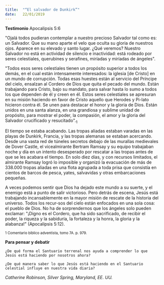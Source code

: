 ```yaml
---
title:  "“El salvador de Dunkirk”"
date:   22/01/2019
---
```


**Testimonio** Apocalipsis 5:6 

"Ojalá todos pudieran contemplar a nuestro precioso Salvador tal como es: un Salvador. Que su mano aparte el velo que oculta su gloria de nuestros ojos. Aparece en su elevado y santo lugar. ¿Qué veremos? Nuestro Salvador no está en actividad de silencio e inactividad: está rodeado por seres celestiales, querubines y serafines, miríadas y miríadas de ángeles". 

"Todos esos seres celestiales tienen un propósito superior a todos los demás, en el cual están intensamente interesados: la iglesia [de Cristo] en un mundo de corrupción. Todas esas huestes están al servicio del Príncipe del cielo, ensalzan al Cordero de Dios que quita el pecado del mundo. Están trabajando para Cristo, bajo su mandato, para salvar hasta lo sumo a todos los que dependen de él y creen en él. Estos seres celestiales se apresuran en su misión haciendo en favor de Cristo aquello que Herodes y Pi-lato hicieron contra él. Se unen para destacar el honor y la gloria de Dios. Están unidos en una santa alanza, en una grandiosa y sublime unidad de propósito, para mostrar el poder, la compasión, el amor y la gloria del Salvador crucificado y resucitado".<sub>1 </sub>

El tiempo se estaba acabando. Las tropas aliadas estaban varadas en las playas de Dunkirk, Francia, y las tropas alemanas se estaban acercando. Desde una vasta red de túneles secretos debajo de las murallas medievales de Dover Castle, el vicealmirante Bertram Ramsay y su equipo trabajaban noche y día en un intento desesperado por rescatar a las tropas antes de que se les acabara el tiempo. En solo diez días, y con recursos limitados, el almirante Ramsay logró lo imposible y organizó la evacuación de más de 338.000 tropas aliadas en una flota agrupada a toda prisa que consistía en cientos de barcos de pesca, yates, salvavidas y otras embarcaciones pequeñas. 

A veces podemos sentir que Dios ha dejado este mundo a su suerte, y el enemigo está a punto de salir victorioso. Pero detrás de escena, Jesús está trabajando incansablemente en la mayor misión de rescate de la historia del universo. Todos los recur-sos del cielo están enfocados en una sola cosa: el pueblo de Dios. No ha de sorprendernos que los ángeles solo pueden exclamar: "¡Digno es el Cordero, que ha sido sacrificado, de recibir el poder, la riqueza y la sabiduría, la fortaleza y la honra, la gloria y la alabanza!" (Apocalipsis 5:12). 

<sub>1 Comentario bíblico adventista, tomo 7A. p. 979.</sub>

**Para pensar y debatir**

`¿De qué forma el Santuario terrenal nos ayuda a comprender lo que Jesús está haciendo por nosotros ahora?`

`¿De qué manera saber lo que Jesús está haciendo en el Santuario celestial influye en nuestra vida diaria?`

_Catherine Robinson, Silver Spring, Maryland, EE. UU._